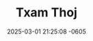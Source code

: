 ---
layout: cast
date: 2025-03-01 21:25:08 -0605
categories: actor

# Site Attributes
title: "Txam Thoj"
permalink: "/cast/Txam_Thoj"

# Actor/Actress Attributes
thumbnail: "/cast/Txam Thoj.jpeg"
---